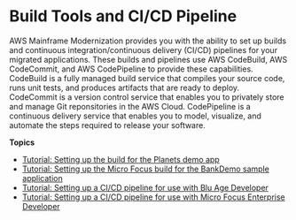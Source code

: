 # Build Tools and CI/CD Pipeline<a name="cicd-m2"></a>

AWS Mainframe Modernization provides you with the ability to set up builds and continuous integration/continuous delivery \(CI/CD\) pipelines for your migrated applications\. These builds and pipelines use AWS CodeBuild, AWS CodeCommit, and AWS CodePipeline to provide these capabilities\. CodeBuild is a fully managed build service that compiles your source code, runs unit tests, and produces artifacts that are ready to deploy\. CodeCommit is a version control service that enables you to privately store and manage Git reponsitories in the AWS Cloud\. CodePipeline is a continuous delivery service that enables you to model, visualize, and automate the steps required to release your software\.

**Topics**
+ [Tutorial: Setting up the build for the Planets demo app](tutorial-build-ba.md)
+ [Tutorial: Setting up the Micro Focus build for the BankDemo sample application](tutorial-build.md)
+ [Tutorial: Setting up a CI/CD pipeline for use with Blu Age Developer](tutorial-cicd-ba.md)
+ [Tutorial: Setting up a CI/CD pipeline for use with Micro Focus Enterprise Developer](tutorial-cicd-mf.md)